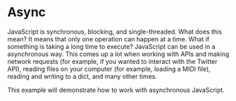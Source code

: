 # Async

JavaScript is synchronous, blocking, and single-threaded. What does this mean? It means that only one operation can happen at a time. What if something is taking a long time to execute? JavaScript can be used in a asynchronous way. This comes up a lot when working with APIs and making network requests (for example, if you wanted to interact with the Twitter API), reading files on your computer (for example, loading a MIDI file), reading and writing to a dict, and many other times.

This example will demonstrate how to work with asynchronous JavaScript.